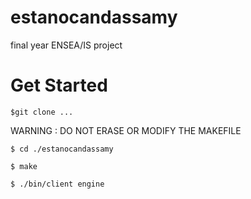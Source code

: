 # estanocandassamy
final year  ENSEA/IS project
# Get Started
```$git clone ...```

WARNING : DO NOT ERASE OR MODIFY THE MAKEFILE

```$ cd ./estanocandassamy```

```$ make```

```$ ./bin/client engine```
